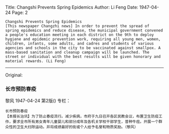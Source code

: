 Title: Changshi Prevents Spring Epidemics
Author: Li Feng
Date: 1947-04-24
Page: 2

    Changshi Prevents Spring Epidemics
    [This newspaper Changzhi news] In order to prevent the spread of spring epidemics and reduce disease, the municipal government convened a people's education meeting in each district on the 9th to deploy hygiene and epidemic prevention work, requiring all young men, women, children, infants, some adults, and cadres and students of various agencies and schools in the city to be vaccinated against smallpox. A mass-based sanitation and cleanup campaign will be launched. The street or individual with the best results will be given honorary and material rewards. (Li Feng)



<hr /> 

Original: 


### 长市预防春疫
黎风
1947-04-24
第2版()
专栏：

    长市预防春疫
    【本报长治讯】为了防止春疫流行。减少疾病，市府于九日召开各区民教会议，布置卫生防疫工作，要求全市所有男女青年儿童婴儿和部分成年及各机关学校干部学生，普种牛痘。开展一个群众性的卫生大扫除运动。并将成绩最好的街或个人给予名誉和物质奖励。（黎风）
